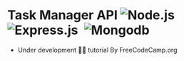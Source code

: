# Task Manager API ![Node.js](https://img.shields.io/badge/-Node.js-05122A?style=flat&logo=node.js)&nbsp; ![Express.js](https://img.shields.io/badge/-ExpressJs-05122A?style=flat&logo=express)&nbsp; ![Mongodb](https://img.shields.io/badge/-Mongodb-05122A?style=flat&logo=mongodb)&nbsp;

- Under development 🧑‍💻 tutorial By FreeCodeCamp.org